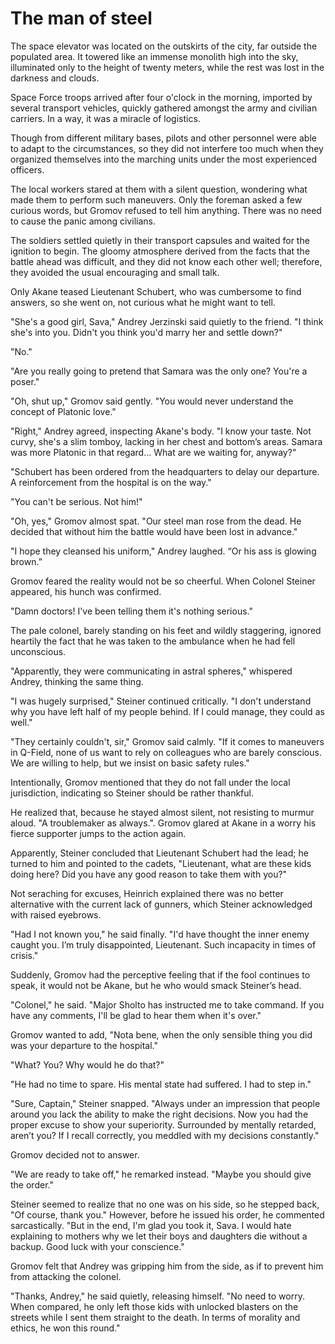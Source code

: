 # The man of steel

The space elevator was located on the outskirts of the city, far outside the populated area. It towered like an immense monolith high into the sky, illuminated only to the height of twenty meters, while the rest was lost in the darkness and clouds.

Space Force troops arrived after four o'clock in the morning, imported by several transport vehicles, quickly gathered amongst the army and civilian carriers. In a way, it was a miracle of logistics.

Though from different military bases, pilots and other personnel were able to adapt to the circumstances, so they did not interfere too much when they organized themselves into the marching units under the most experienced officers.

The local workers stared at them with a silent question, wondering what made them to perform such maneuvers. Only the foreman asked a few curious words, but Gromov refused to tell him anything. There was no need to cause the panic among civilians.

The soldiers settled quietly in their transport capsules and waited for the ignition to begin. The gloomy atmosphere derived from the facts that the battle ahead was difficult, and they did not know each other well; therefore, they avoided the usual encouraging and small talk.

Only Akane teased Lieutenant Schubert, who was cumbersome to find answers, so she went on, not curious what he might want to tell.

"She's a good girl, Sava," Andrey Jerzinski said quietly to the friend. "I think she's into you. Didn't you think you'd marry her and settle down?"

"No."

"Are you really going to pretend that Samara was the only one? You're a poser."

"Oh, shut up," Gromov said gently. "You would never understand the concept of Platonic love."

"Right," Andrey agreed, inspecting Akane's body. "I know your taste. Not curvy, she's a slim tomboy, lacking in her chest and bottom’s areas. Samara was more Platonic in that regard… What are we waiting for, anyway?"

"Schubert has been ordered from the headquarters to delay our departure. A reinforcement from the hospital is on the way."

"You can't be serious. Not him!"

"Oh, yes," Gromov almost spat. "Our steel man rose from the dead. He decided that without him the battle would have been lost in advance."

"I hope they cleansed his uniform," Andrey laughed. “Or his ass is glowing brown.”

Gromov feared the reality would not be so cheerful. When Colonel Steiner appeared, his hunch was confirmed.

"Damn doctors! I've been telling them it's nothing serious."

The pale colonel, barely standing on his feet and wildly staggering, ignored heartily the fact that he was taken to the ambulance when he had fell unconscious.

"Apparently, they were communicating in astral spheres," whispered Andrey, thinking the same thing.

"I was hugely surprised," Steiner continued critically. "I don't understand why you have left half of my people behind. If I could manage, they could as well."

"They certainly couldn't, sir," Gromov said calmly. "If it comes to maneuvers in Q-Field, none of us want to rely on colleagues who are barely conscious. We are willing to help, but we insist on basic safety rules."

Intentionally, Gromov mentioned that they do not fall under the local jurisdiction, indicating so Steiner should be rather thankful.

He  realized that, because he stayed almost silent, not resisting to murmur aloud. "A troublemaker as always.".
Gromov glared at Akane in a worry his fierce supporter jumps to the action again.

Apparently, Steiner concluded that Lieutenant Schubert had the lead; he turned to him and pointed to the cadets, "Lieutenant, what are these kids doing here? Did you have any good reason to take them with you?"

Not seraching for excuses, Heinrich explained there was no better alternative with the current lack of gunners, which Steiner acknowledged with raised eyebrows.

"Had I not known you," he said finally. "I'd have thought the inner enemy caught you. I’m truly disappointed, Lieutenant. Such incapacity in times of crisis."

Suddenly, Gromov had the perceptive feeling that if the fool continues to speak, it would not be Akane, but he who would smack Steiner’s head.

"Colonel," he said. "Major Sholto has instructed me to take command. If you have any comments, I'll be glad to hear them when it's over."

Gromov wanted to add, "Nota bene, when the only sensible thing you did was your departure to the hospital."

"What? You? Why would he do that?"

"He had no time to spare. His mental state had suffered. I had to step in."

"Sure, Captain," Steiner snapped. "Always under an impression that people around you lack the ability to make the right decisions. Now you had the proper excuse to show your superiority. Surrounded by mentally retarded, aren’t you? If I recall correctly, you meddled with my decisions constantly."

Gromov decided not to answer.

"We are ready to take off," he remarked instead. "Maybe you should give the order."

Steiner seemed to realize that no one was on his side, so he stepped back, "Of course, thank you." However, before he issued his order, he commented sarcastically. "But in the end, I'm glad you took it, Sava. I would hate explaining to mothers why we let their boys and daughters die without a backup. Good luck with your conscience."

Gromov felt that Andrey was gripping him from the side, as if to prevent him from attacking the colonel.

"Thanks, Andrey," he said quietly, releasing himself. "No need to worry. When compared, he only left those kids with unlocked blasters on the streets while I sent them straight to the death. In terms of morality and ethics, he won this round."
